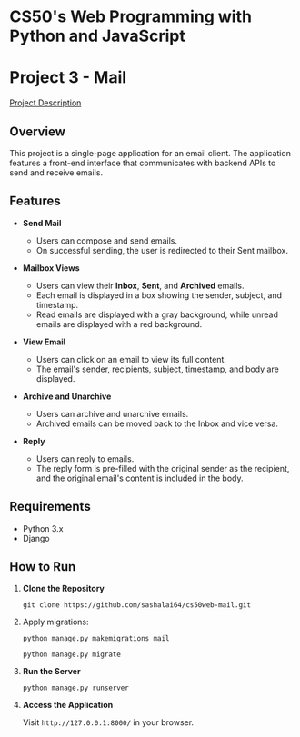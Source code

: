 # CS50's Web Programming with Python and JavaScript

# Project 3 - Mail
[Project Description](https://cs50.harvard.edu/web/2020/projects/3/mail/)

## Overview
This project is a single-page application for an email client. The application features a front-end interface that communicates with backend APIs to send and receive emails.

## Features
- **Send Mail**
   - Users can compose and send emails.
   - On successful sending, the user is redirected to their Sent mailbox.

- **Mailbox Views**
   - Users can view their **Inbox**, **Sent**, and **Archived** emails.
   - Each email is displayed in a box showing the sender, subject, and timestamp.
   - Read emails are displayed with a gray background, while unread emails are displayed with a red background.

- **View Email**
   - Users can click on an email to view its full content.
   - The email's sender, recipients, subject, timestamp, and body are displayed.

- **Archive and Unarchive**
   - Users can archive and unarchive emails.
   - Archived emails can be moved back to the Inbox and vice versa.

- **Reply**
   - Users can reply to emails.
   - The reply form is pre-filled with the original sender as the recipient, and the original email's content is included in the body.

 ## Requirements
  - Python 3.x
  - Django

## How to Run
1. **Clone the Repository**
      ```
      git clone https://github.com/sashalai64/cs50web-mail.git
      ```
      
2. Apply migrations:
    ```
    python manage.py makemigrations mail
    ```
    ```
    python manage.py migrate
    ```
   
3. **Run the Server**
      ```
      python manage.py runserver
      ```
4. **Access the Application**
   
     Visit `http://127.0.0.1:8000/` in your browser.
